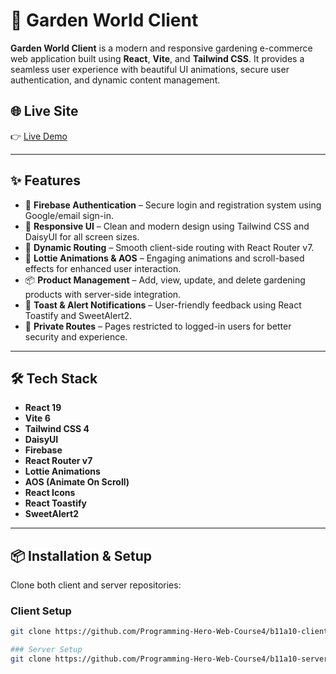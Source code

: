 # 🌿 Garden World Client

**Garden World Client** is a modern and responsive gardening e-commerce web application built using **React**, **Vite**, and **Tailwind CSS**. It provides a seamless user experience with beautiful UI animations, secure user authentication, and dynamic content management.

## 🌐 Live Site

👉 [Live Demo](https://garden-world-react.web.app/)

---

## ✨ Features

- 🔐 **Firebase Authentication** – Secure login and registration system using Google/email sign-in.
- 🎨 **Responsive UI** – Clean and modern design using Tailwind CSS and DaisyUI for all screen sizes.
- 🔄 **Dynamic Routing** – Smooth client-side routing with React Router v7.
- 🎥 **Lottie Animations & AOS** – Engaging animations and scroll-based effects for enhanced user interaction.
- 📦 **Product Management** – Add, view, update, and delete gardening products with server-side integration.
- 🔔 **Toast & Alert Notifications** – User-friendly feedback using React Toastify and SweetAlert2.
- 📁 **Private Routes** – Pages restricted to logged-in users for better security and experience.

---

## 🛠️ Tech Stack

- **React 19**
- **Vite 6**
- **Tailwind CSS 4**
- **DaisyUI**
- **Firebase**
- **React Router v7**
- **Lottie Animations**
- **AOS (Animate On Scroll)**
- **React Icons**
- **React Toastify**
- **SweetAlert2**

---

## 📦 Installation & Setup

Clone both client and server repositories:

### Client Setup
```bash
git clone https://github.com/Programming-Hero-Web-Course4/b11a10-client-side-ranajitchandra

### Server Setup
git clone https://github.com/Programming-Hero-Web-Course4/b11a10-server-side-ranajitchandra
